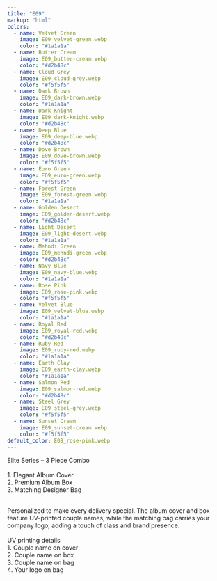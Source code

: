 ```yaml
---
title: "E09"
markup: "html"
colors:
  - name: Velvet Green
    image: E09_velvet-green.webp
    color: "#1a1a1a"
  - name: Butter Cream
    image: E09_butter-cream.webp
    color: "#d2b48c"
  - name: Cloud Grey
    image: E09_cloud-grey.webp
    color: "#f5f5f5"
  - name: Dark Brown
    image: E09_dark-brown.webp
    color: "#1a1a1a"
  - name: Dark Knight
    image: E09_dark-knight.webp
    color: "#d2b48c"
  - name: Deep Blue
    image: E09_deep-blue.webp
    color: "#d2b48c"
  - name: Dove Brown
    image: E09_dove-brown.webp
    color: "#f5f5f5"
  - name: Euro Green
    image: E09_euro-green.webp
    color: "#f5f5f5"
  - name: Forest Green
    image: E09_forest-green.webp
    color: "#1a1a1a"
  - name: Golden Desert
    image: E09_golden-desert.webp
    color: "#d2b48c"
  - name: Light Desert
    image: E09_light-desert.webp
    color: "#1a1a1a"
  - name: Mehndi Green
    image: E09_mehndi-green.webp
    color: "#d2b48c"
  - name: Navy Blue
    image: E09_navy-blue.webp
    color: "#1a1a1a"
  - name: Rose Pink
    image: E09_rose-pink.webp
    color: "#f5f5f5"
  - name: Velvet Blue
    image: E09_velvet-blue.webp
    color: "#1a1a1a"
  - name: Royal Red
    image: E09_royal-red.webp
    color: "#d2b48c"
  - name: Ruby Red
    image: E09_ruby-red.webp
    color: "#1a1a1a"
  - name: Earth Clay
    image: E09_earth-clay.webp
    color: "#1a1a1a"
  - name: Salmon Red
    image: E09_salmon-red.webp
    color: "#d2b48c"
  - name: Steel Grey
    image: E09_steel-grey.webp
    color: "#f5f5f5"
  - name: Sunset Cream
    image: E09_sunset-cream.webp
    color: "#f5f5f5"
default_color: E09_rose-pink.webp
---
```


Elite Series – 3 Piece Combo<br><br> <span class='text-b font-medium text-lime-300 mb-1'> 1. Elegant Album Cover<br> 2. Premium Album Box<br> 3. Matching Designer Bag<br><br> </span> <div class='max-w-xl mx-auto'> Personalized to make every delivery special. The album cover and box feature UV-printed couple names, while the matching bag carries your company logo, adding a touch of class and brand presence. </div> <div class='max-w-xl mx-auto text-b font-medium text-lime-300 mb-1'> <br>UV printing details<br> </div> <span class='text-r mb-1'> 1. Couple name on cover<br> 2. Couple name on box<br> 3. Couple name on bag<br> 4. Your logo on bag<br> </span>

